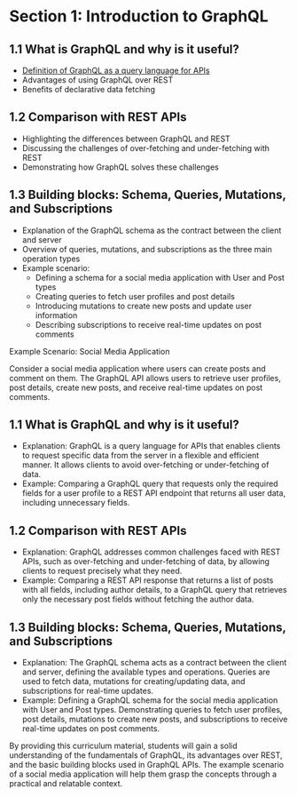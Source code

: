 # Section 1: Introduction to GraphQL

## 1.1 What is GraphQL and why is it useful?

- [Definition of GraphQL as a query language for APIs](00-intro-to-graphql.md)
- Advantages of using GraphQL over REST
- Benefits of declarative data fetching

## 1.2 Comparison with REST APIs

- Highlighting the differences between GraphQL and REST
- Discussing the challenges of over-fetching and under-fetching with REST
- Demonstrating how GraphQL solves these challenges

## 1.3 Building blocks: Schema, Queries, Mutations, and Subscriptions

- Explanation of the GraphQL schema as the contract between the client and server
- Overview of queries, mutations, and subscriptions as the three main operation types
- Example scenario:
    - Defining a schema for a social media application with User and Post types
    - Creating queries to fetch user profiles and post details
    - Introducing mutations to create new posts and update user information
    - Describing subscriptions to receive real-time updates on post comments

Example Scenario: Social Media Application

Consider a social media application where users can create posts and comment on them. The GraphQL API allows users to retrieve user profiles, post details, create new posts, and receive real-time updates on post comments.

## 1.1 What is GraphQL and why is it useful?

- Explanation: GraphQL is a query language for APIs that enables clients to request specific data from the server in a flexible and efficient manner. It allows clients to avoid over-fetching or under-fetching of data.
- Example: Comparing a GraphQL query that requests only the required fields for a user profile to a REST API endpoint that returns all user data, including unnecessary fields.

## 1.2 Comparison with REST APIs

- Explanation: GraphQL addresses common challenges faced with REST APIs, such as over-fetching and under-fetching of data, by allowing clients to request precisely what they need.
- Example: Comparing a REST API response that returns a list of posts with all fields, including author details, to a GraphQL query that retrieves only the necessary post fields without fetching the author data.

## 1.3 Building blocks: Schema, Queries, Mutations, and Subscriptions

- Explanation: The GraphQL schema acts as a contract between the client and server, defining the available types and operations. Queries are used to fetch data, mutations for creating/updating data, and subscriptions for real-time updates.
- Example: Defining a GraphQL schema for the social media application with User and Post types. Demonstrating queries to fetch user profiles, post details, mutations to create new posts, and subscriptions to receive real-time updates on post comments.

By providing this curriculum material, students will gain a solid understanding of the fundamentals of GraphQL, its advantages over REST, and the basic building blocks used in GraphQL APIs. The example scenario of a social media application will help them grasp the concepts through a practical and relatable context.
